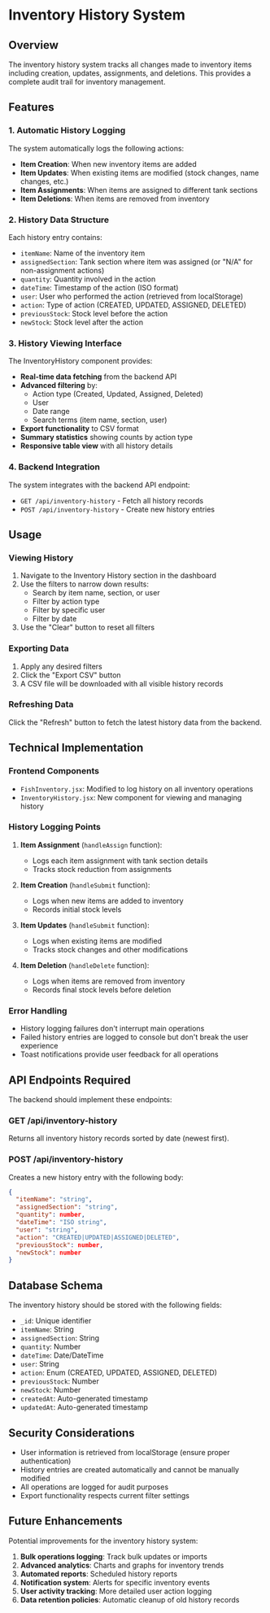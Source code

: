 # Inventory History System

## Overview
The inventory history system tracks all changes made to inventory items including creation, updates, assignments, and deletions. This provides a complete audit trail for inventory management.

## Features

### 1. Automatic History Logging
The system automatically logs the following actions:
- **Item Creation**: When new inventory items are added
- **Item Updates**: When existing items are modified (stock changes, name changes, etc.)
- **Item Assignments**: When items are assigned to different tank sections
- **Item Deletions**: When items are removed from inventory

### 2. History Data Structure
Each history entry contains:
- `itemName`: Name of the inventory item
- `assignedSection`: Tank section where item was assigned (or "N/A" for non-assignment actions)
- `quantity`: Quantity involved in the action
- `dateTime`: Timestamp of the action (ISO format)
- `user`: User who performed the action (retrieved from localStorage)
- `action`: Type of action (CREATED, UPDATED, ASSIGNED, DELETED)
- `previousStock`: Stock level before the action
- `newStock`: Stock level after the action

### 3. History Viewing Interface
The InventoryHistory component provides:
- **Real-time data fetching** from the backend API
- **Advanced filtering** by:
  - Action type (Created, Updated, Assigned, Deleted)
  - User
  - Date range
  - Search terms (item name, section, user)
- **Export functionality** to CSV format
- **Summary statistics** showing counts by action type
- **Responsive table view** with all history details

### 4. Backend Integration
The system integrates with the backend API endpoint:
- `GET /api/inventory-history` - Fetch all history records
- `POST /api/inventory-history` - Create new history entries

## Usage

### Viewing History
1. Navigate to the Inventory History section in the dashboard
2. Use the filters to narrow down results:
   - Search by item name, section, or user
   - Filter by action type
   - Filter by specific user
   - Filter by date
3. Use the "Clear" button to reset all filters

### Exporting Data
1. Apply any desired filters
2. Click the "Export CSV" button
3. A CSV file will be downloaded with all visible history records

### Refreshing Data
Click the "Refresh" button to fetch the latest history data from the backend.

## Technical Implementation

### Frontend Components
- `FishInventory.jsx`: Modified to log history on all inventory operations
- `InventoryHistory.jsx`: New component for viewing and managing history

### History Logging Points
1. **Item Assignment** (`handleAssign` function):
   - Logs each item assignment with tank section details
   - Tracks stock reduction from assignments

2. **Item Creation** (`handleSubmit` function):
   - Logs when new items are added to inventory
   - Records initial stock levels

3. **Item Updates** (`handleSubmit` function):
   - Logs when existing items are modified
   - Tracks stock changes and other modifications

4. **Item Deletion** (`handleDelete` function):
   - Logs when items are removed from inventory
   - Records final stock levels before deletion

### Error Handling
- History logging failures don't interrupt main operations
- Failed history entries are logged to console but don't break the user experience
- Toast notifications provide user feedback for all operations

## API Endpoints Required

The backend should implement these endpoints:

### GET /api/inventory-history
Returns all inventory history records sorted by date (newest first).

### POST /api/inventory-history
Creates a new history entry with the following body:
```json
{
  "itemName": "string",
  "assignedSection": "string",
  "quantity": number,
  "dateTime": "ISO string",
  "user": "string",
  "action": "CREATED|UPDATED|ASSIGNED|DELETED",
  "previousStock": number,
  "newStock": number
}
```

## Database Schema

The inventory history should be stored with the following fields:
- `_id`: Unique identifier
- `itemName`: String
- `assignedSection`: String
- `quantity`: Number
- `dateTime`: Date/DateTime
- `user`: String
- `action`: Enum (CREATED, UPDATED, ASSIGNED, DELETED)
- `previousStock`: Number
- `newStock`: Number
- `createdAt`: Auto-generated timestamp
- `updatedAt`: Auto-generated timestamp

## Security Considerations

- User information is retrieved from localStorage (ensure proper authentication)
- History entries are created automatically and cannot be manually modified
- All operations are logged for audit purposes
- Export functionality respects current filter settings

## Future Enhancements

Potential improvements for the inventory history system:
1. **Bulk operations logging**: Track bulk updates or imports
2. **Advanced analytics**: Charts and graphs for inventory trends
3. **Automated reports**: Scheduled history reports
4. **Notification system**: Alerts for specific inventory events
5. **User activity tracking**: More detailed user action logging
6. **Data retention policies**: Automatic cleanup of old history records
